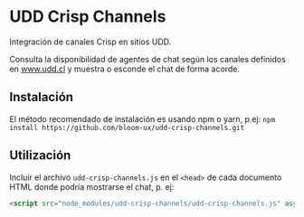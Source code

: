 # UDD Crisp Channels

Integración de canales Crisp en sitios UDD.

Consulta la disponibilidad de agentes de chat según los canales definidos en www.udd.cl y muestra o esconde el chat de forma acorde.

## Instalación

El método recomendado de instalación es usando npm o yarn, p.ej: `npm install https://github.com/bloom-ux/udd-crisp-channels.git`

## Utilización

Incluir el archivo `udd-crisp-channels.js` en el `<head>` de cada documento HTML donde podría mostrarse el chat, p. ej:

```html
<script src="node_modules/udd-crisp-channels/udd-crisp-channels.js" async></script>
```
